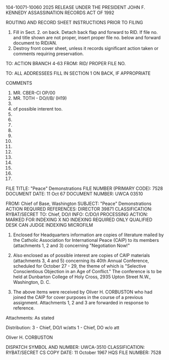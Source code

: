 104-10071-10060
2025 RELEASE UNDER THE PRESIDENT JOHN F. KENNEDY ASSASSINATION RECORDS ACT OF 1992

ROUTING AND RECORD SHEET
INSTRUCTIONS
PRIOR TO FILING
1. Fill in Sect. 2. on back. Detach back flap and forward to RID. If file no. and title shown are not proper, insert proper file no. below and forward document to RID/AN.
2. Destroy front cover sheet, unless it records significant action taken or comments requiring preservation.

TO: ACTION BRANCH 4-63
FROM: RID/
PROPER FILE NO.

TO: ALL ADDRESSEES
FILL IN SECTION 1 ON BACK, IF APPROPRIATE

COMMENTS
1. MR. CBER-CI OP/00
2. MR. TOTH - DO/I/B/ (H19)
3.
4. of possible interent too.
5.
6.
7.
8.
9.
10.
11.
12.
13.
14.
15.
16.
17.

FILE TITLE: "Peace" Demonstrations
FILE NUMBER (PRIMARY CODE): 7528
DOCUMENT DATE: 11 Oct 67
DOCUMENT NUMBER: UWCA 03510

FROM: Chief of Base, Washington
SUBJECT: "Peace" Demonstrations
ACTION REQUIRED REFERENCES: DIRECTOR 39871
CLASSIFICATION: RYBAT/SECRET
TO: Chief, DO/I
INFO: C/DO/I
PROCESSING ACTION: MARKED FOR INDEXING
X NO INDEXING REQUIRED
ONLY QUALIFIED DESK CAN JUDGE INDEXING
MICROFILM

1. Enclosed for Headquarters information are copies of literature mailed by the Catholic Association for International Peace (CAIP) to its members (attachments 1, 2 and 3) concerning "Negotiation Now!"

2. Also enclosed as of possible interest are copies of CAIP materials (attachments 3, 4 and 5) concerning its 40th Annual Conference, scheduled for October 27 - 29, the theme of which is "Selective Conscientious Objection in an Age of Conflict." The conference is to be held at Dunbarton College of Holy Cross, 2935 Upton Street N.W., Washington, D. C.

3. The above items were received by Oliver H. CORBUSTON who had joined the CAIP for cover purposes in the course of a previous assignment. Attachments 1, 2 and 3 are forwarded in response to reference.

Attachments: As stated

Distribution:
3 - Chief, DO/I w/atts
1 - Chief, DO w/o att

Oliver H. CORBUSTON

DISPATCH SYMBOL AND NUMBER: UWCA-3510
CLASSIFICATION: RYBAT/SECRET
CS COPY DATE: 11 October 1967
HQS FILE NUMBER: 7528
